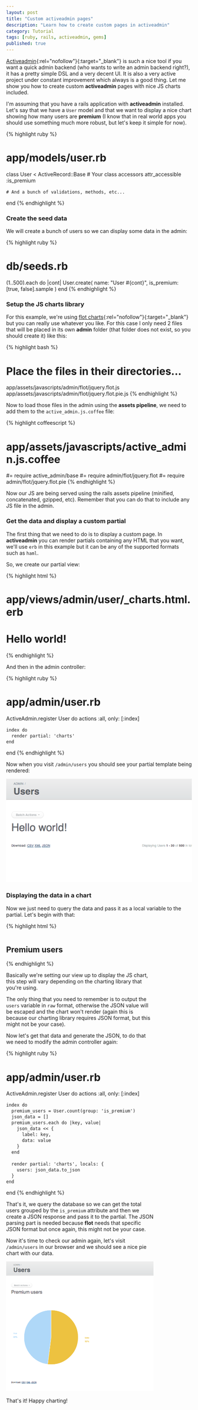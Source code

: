 ```yaml
---
layout: post
title: "Custom activeadmin pages"
description: "Learn how to create custom pages in activeadmin"
category: Tutorial
tags: [ruby, rails, activeadmin, gems]
published: true
---
```


[Activeadmin](http://activeadmin.info){:rel="nofollow"}{:target="_blank"} is such a nice tool if you want
a quick admin backend (who wants to write an admin backend right?), it
has a pretty simple DSL and a very decent UI. It is also a very
active project under constant improvement which always is a good thing.
Let me show you how to create custom **activeadmin** pages with nice
JS charts included.

I'm assuming that you have a rails application with **activeadmin**
installed. Let's say that we have a `User` model and that we want to
display a nice chart showing how many users are **premium** (I know
that in real world apps you should use something much more robust,
but let's keep it simple for now).

{% highlight ruby %}
  # app/models/user.rb
  class User < ActiveRecord::Base
    # Your class accessors
    attr_accessible :is_premium

    # And a bunch of validations, methods, etc...
  end
{% endhighlight %}

<!--more-->

### Create the seed data
We will create a bunch of users so we can display some data in the admin:

{% highlight ruby %}
  # db/seeds.rb
  (1..500).each do |cont|
    User.create(
      name: "User #{cont}",
      is_premium: [true, false].sample
    )
  end
{% endhighlight %}



### Setup the JS charts library
For this example, we're using [flot charts](http://www.flotcharts.org/){:rel="nofollow"}{:target="_blank"}
but you can really use whatever you like. For this case I only need 2
files that will be placed in its own **admin** folder (that folder does
not exist, so you should create it) like this:

{% highlight bash %}
  # Place the files in their directories...

  app/assets/javascripts/admin/flot/jquery.flot.js
  app/assets/javascripts/admin/flot/jquery.flot.pie.js
{% endhighlight %}

Now to load those files in the admin using the **assets
pipeline**, we need to add them to the `active_admin.js.coffee` file:

{% highlight coffeescript %}
  # app/assets/javascripts/active_admin.js.coffee

  #= require active_admin/base
  #= require admin/flot/jquery.flot
  #= require admin/flot/jquery.flot.pie
{% endhighlight %}

Now our JS are being served using the rails assets pipeline (minified,
concatenated, gzipped, etc). Remember that you can do that to include
any JS file in the admin.

### Get the data and display a custom partial
The first thing that we need to do is to display a custom page. In
**activeadmin** you can render partials containing any HTML that you
want, we'll use `erb` in this example but it can be any of the supported
formats such as `haml`.

So, we create our partial view:

{% highlight html %}
  # app/views/admin/user/_charts.html.erb
  <h1>Hello world!</h1>
{% endhighlight %}

And then in the admin controller:

{% highlight ruby %}
  # app/admin/user.rb

  ActiveAdmin.register User do
    actions :all, only: [:index]

    index do
      render partial: 'charts'
    end
  end
{% endhighlight %}

Now when you visit `/admin/users` you should see your partial template
being rendered:

![Hello world](/images/posts/custom_active_admin_pages/hello_world.png)


### Displaying the data in a chart
Now we just need to query the data and pass it as a local variable
to the partial. Let's begin with that:

{% highlight html %}
  <!-- app/views/admin/users/_charts.html.erb -->
  <div style='float: left'>
    <h2>Premium users</h2>
    <div id="premium_users_pie"
         style='height: 400px; width: 400px'>
    <div>
  </div>

  <script type="text/javascript">
  $(document).ready(function(){
    var users = <%= raw users %>
    $.plot('#premium_users_pie', users, {
      series: { pie: { show: true } },
      legend: { show: false }
    });
  });
  </script>
{% endhighlight %}

Basically we're setting our view up to display the JS chart, this step
will vary depending on the charting library that you're using.

The only thing that you need to remember is to output the `users`
variable in `raw` format, otherwise the JSON value will be escaped and
the chart won't render (again this is because our charting library
requires JSON format, but this might not be your case).

Now let's get that data and generate the JSON, to do that we need to
modify the admin controller again:

{% highlight ruby %}
  # app/admin/user.rb

  ActiveAdmin.register User do
    actions :all, only: [:index]

    index do
      premium_users = User.count(group: 'is_premium')
      json_data = []
      premium_users.each do |key, value|
        json_data << {
          label: key,
          data: value
        }
      end

      render partial: 'charts', locals: {
        users: json_data.to_json
      }
    end

  end
{% endhighlight %}

That's it, we query the database so we can get the total users grouped
by the `is_premium` attribute and then we create a JSON response and
pass it to the partial. The JSON parsing part is needed because **flot**
needs that specific JSON format but once again, this might not be your case.

Now it's time to check our admin again, let's visit `/admin/users` in
our browser and we should see a nice pie chart with our data.

![Pie chart](/images/posts/custom_active_admin_pages/pie_chart.png)

That's it! Happy charting!

